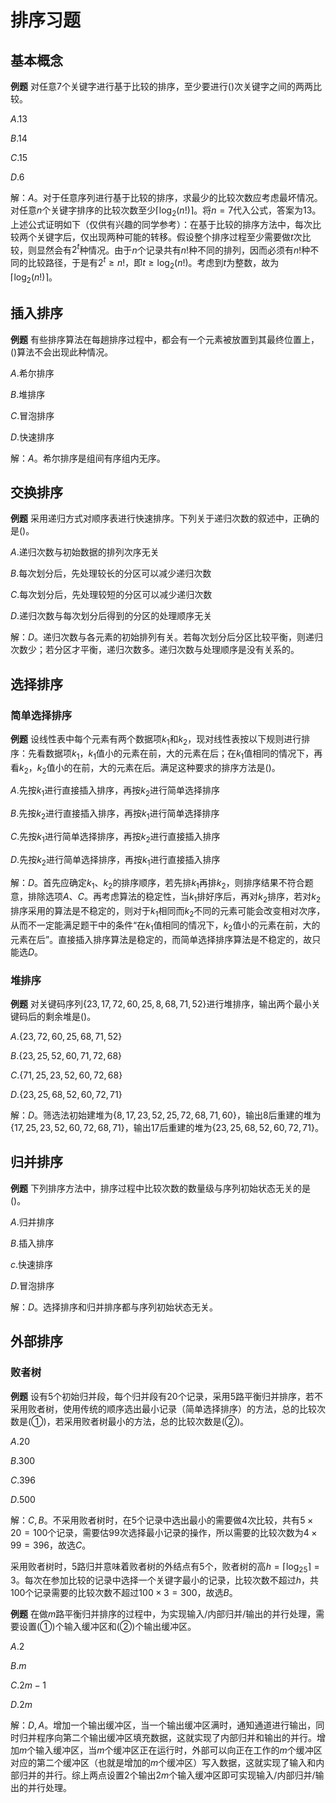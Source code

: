 # 排序习题

## 基本概念

**例题** 对任意$7$个关键字进行基于比较的排序，至少要进行()次关键字之间的两两比较。

$A.13$

$B.14$

$C.15$

$D.6$

解：$A$。对于任意序列进行基于比较的排序，求最少的比较次数应考虑最坏情况。对任意$n$个关键字排序的比较次数至少$\lceil\log_2(n!)\rceil$。将$n=7$代入公式，答案为$13$。上述公式证明如下（仅供有兴趣的同学参考）：在基于比较的排序方法中，每次比较两个关键字后，仅出现两种可能的转移。假设整个排序过程至少需要做$t$次比较，则显然会有$2^t$种情况。由于$n$个记录共有$n!$种不同的排列，因而必须有$n!$种不同的比较路径，于是有$2^t\geqslant n!$，即$t\geqslant\log_2(n!)$。考虑到$t$为整数，故为$\lceil\log_2(n!)\rceil$。

## 插入排序

**例题** 有些排序算法在每趟排序过程中，都会有一个元素被放置到其最终位置上，()算法不会出现此种情况。

$A.$希尔排序

$B.$堆排序

$C.$冒泡排序

$D.$快速排序

解：$A$。希尔排序是组间有序组内无序。

## 交换排序

**例题** 采用递归方式对顺序表进行快速排序。下列关于递归次数的叙述中，正确的是()。

$A.$递归次数与初始数据的排列次序无关

$B.$每次划分后，先处理较长的分区可以减少递归次数

$C.$每次划分后，先处理较短的分区可以减少递归次数

$D.$递归次数与每次划分后得到的分区的处理顺序无关

解：$D$。递归次数与各元素的初始排列有关。若每次划分后分区比较平衡，则递归次数少；若分区才平衡，递归次数多。递归次数与处理顺序是没有关系的。

## 选择排序

### 简单选择排序

**例题** 设线性表中每个元素有两个数据项$k_1$和$k_2$，现对线性表按以下规则进行排序：先看数据项$k_1$，$k_1$值小的元素在前，大的元素在后；在$k_1$值相同的情况下，再看$k_2$，$k_2$值小的在前，大的元素在后。满足这种要求的排序方法是()。

$A.$先按$k_1$进行直接插入排序，再按$k_2$进行简单选择排序

$B.$先按$k_2$进行直接插入排序，再按$k_1$进行简单选择排序

$C.$先按$k_1$进行简单选择排序，再按$k_2$进行直接插入排序

$D.$先按$k_2$进行简单选择排序，再按$k_1$进行直接插入排序

解：$D$。首先应确定$k_1$、$k_2$的排序顺序，若先排$k_1$再排$k_2$，则排序结果不符合题意，排除选项$A$、$C$。再考虑算法的稳定性，当$k_1$排好序后，再对$k_2$排序，若对$k_2$排序采用的算法是不稳定的，则对于$k_1$相同而$k_2$不同的元素可能会改变相对次序，从而不一定能满足题干中的条件“在$k_1$值相同的情况下，$k_2$值小的元素在前，大的元素在后”。直接插入排序算法是稳定的，而简单选择排序算法是不稳定的，故只能选$D$。

### 堆排序

**例题** 对关键码序列$\{23,17,72,60,25,8,68,71,52\}$进行堆排序，输出两个最小关键码后的剩余堆是()。

$A.\{23,72,60,25,68,71,52\}$

$B.\{23,25,52,60,71,72,68\}$

$C.\{71,25,23,52,60,72,68\}$

$D.\{23,25,68,52,60,72,71\}$

解：$D$。筛选法初始建堆为$\{8,17,23,52,25,72,68,71,60\}$，输出$8$后重建的堆为$\{17,25,23,52,60,72,68,71\}$，输出$17$后重建的堆为$\{23,25,68,52,60,72,71\}$。

## 归并排序

**例题** 下列排序方法中，排序过程中比较次数的数量级与序列初始状态无关的是()。

$A.$归并排序

$B.$插入排序

$c.$快速排序

$D.$冒泡排序

解：$D$。选择排序和归并排序都与序列初始状态无关。

<!-- ## 分配排序 -->

## 外部排序

### 败者树

**例题** 设有$5$个初始归并段，每个归并段有$20$个记录，采用$5$路平衡归并排序，若不采用败者树，使用传统的顺序选出最小记录（简单选择排序）的方法，总的比较次数是(①)，若采用败者树最小的方法，总的比较次数是(②)。

$A.20$

$B.300$

$C.396$

$D.500$

解：$C,B$。不采用败者树时，在$5$个记录中选出最小的需要做$4$次比较，共有$5\times20=100$个记录，需要估$99$次选择最小记录的操作，所以需要的比较次数为$4\times99=396$，故选$C$。

采用败者树时，$5$路归并意味着败者树的外结点有$5$个，败者树的高$h=\lceil\log_25\rceil=3$。每次在参加比较的记录中选择一个关键字最小的记录，比较次数不超过$h$，共$100$个记录需要的比较次数不超过$100\times3=300$，故选$B$。

**例题** 在做$m$路平衡归并排序的过程中，为实现输入/内部归并/输出的并行处理，需要设置(①)个输入缓冲区和(②)个输出缓冲区。

$A.2$

$B.m$

$C.2m-1$

$D.2m$

解：$D,A$。增加一个输出缓冲区，当一个输出缓冲区满时，通知通道进行输出，同时归并程序向第二个输出缓冲区填充数据，这就实现了内部归并和输出的并行。增加$m$个输入缓冲区，当$m$个缓冲区正在运行时，外部可以向正在工作的$m$个缓冲区对应的第二个缓冲区（也就是增加的$m$个缓冲区）写入数据，这就实现了输入和内部归并的并行。综上两点设置$2$个输出$2m$个输入缓冲区即可实现输入/内部归并/输出的并行处理。
